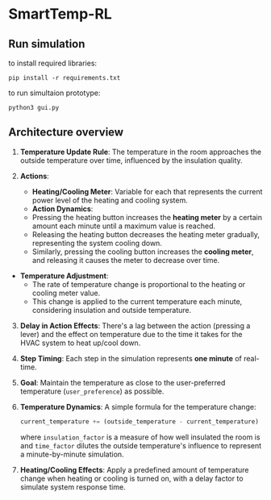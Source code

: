 # SmartTemp-RL

## Run simulation

to install required libraries:
```shell
pip install -r requirements.txt
```

to run simultaion prototype:
```shell
python3 gui.py
```

## Architecture overview
1. **Temperature Update Rule**:
   The temperature in the room approaches the outside temperature over time, influenced by the insulation quality.

2. **Actions**:
   - **Heating/Cooling Meter**: Variable for each that represents the current power level of the heating and cooling system.
   - **Action Dynamics**:
   - Pressing the heating button increases the **heating meter** by a certain amount each minute until a maximum value is reached.
   - Releasing the heating button decreases the heating meter gradually, representing the system cooling down.
   - Similarly, pressing the cooling button increases the **cooling meter**, and releasing it causes the meter to decrease over time.

- **Temperature Adjustment**:
  - The rate of temperature change is proportional to the heating or cooling meter value.
  - This change is applied to the current temperature each minute, considering insulation and outside temperature.

3. **Delay in Action Effects**:
   There's a lag between the action (pressing a lever) and the effect on temperature due to the time it takes for the HVAC system to heat up/cool down.

4. **Step Timing**:
   Each step in the simulation represents **one minute** of real-time.

5. **Goal**:
   Maintain the temperature as close to the user-preferred temperature (`user_preference`) as possible.

6. **Temperature Dynamics**:
   A simple formula for the temperature change:

   ```python
   current_temperature += (outside_temperature - current_temperature) * insulation_factor * time_factor
   ```

   where `insulation_factor` is a measure of how well insulated the room is and `time_factor` dilutes the outside temperature's influence to represent a minute-by-minute simulation.

7. **Heating/Cooling Effects**:
   Apply a predefined amount of temperature change when heating or cooling is turned on, with a delay factor to simulate system response time.
